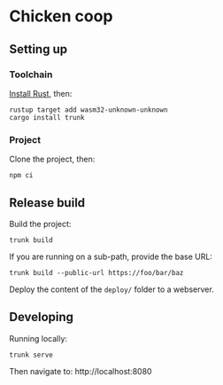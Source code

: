 # Chicken coop

## Setting up

### Toolchain

[Install Rust](https://www.rust-lang.org/tools/install), then:

```shell
rustup target add wasm32-unknown-unknown
cargo install trunk
```

### Project

Clone the project, then:

```shell
npm ci
```

## Release build

Build the project:

```shell
trunk build
```

If you are running on a sub-path, provide the base URL:

```shell
trunk build --public-url https://foo/bar/baz
```

Deploy the content of the `deploy/` folder to a webserver.

## Developing

Running locally:

```shell
trunk serve
```

Then navigate to: http://localhost:8080

